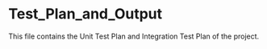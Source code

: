 # Test_Plan_and_Output

This file contains the Unit Test Plan and Integration Test Plan of the project.
